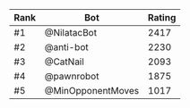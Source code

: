 Rank|Bot|Rating
---|---|---
#1|@NilatacBot|2417
#2|@anti-bot|2230
#3|@CatNail|2093
#4|@pawnrobot|1875
#5|@MinOpponentMoves|1017
